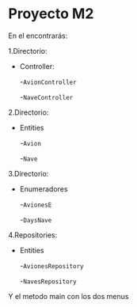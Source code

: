 # Proyecto M2

En el encontrarás:

1.Directorio: 

* Controller:

    -``AvionController``

    -``NaveController``

2.Directorio:
* Entities

    -``Avion``

    -``Nave``  

3.Directorio:
* Enumeradores

  -``AvionesE``

  -``DaysNave`` 

4.Repositories:
* Entities

  -``AvionesRepository``

  -``NavesRepository`` 

Y el metodo main con los dos menus

